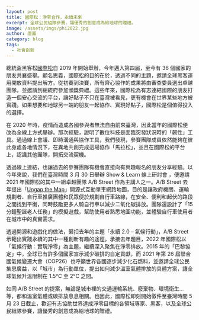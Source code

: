 ```yaml
---
layout: post
title: 國際松：淨零合作，永續未來
excerpt: 全球公民組隊參賽，讓優秀的創意成為給地球的贈禮。
image: /assets/imgs/phi2022.jpg
author: 唐鳳
category: blog
tags:
  - 社會創新
---
```


總統盃黑客松[國際松](https://presidential-hackathon.taiwan.gov.tw/en/international-track/)自 2019 年開始舉辦，今年邁入第四屆，至今有 36 個國家的朋友共襄盛舉。顧名思義，國際松的目的在於，透過不同的主題，邀請全球黑客運用開放資料提出解方。從初賽到決賽，所有齊心協作的成果將由審查委員選出卓越團隊，並邀請到總統府參加頒獎典禮。這些年來，國際松為有志連結國際的朋友打造一個安心交流的平台，讓好點子不只在臺灣被看見，更有機會在世界某些地方被實踐。如果想要和地球另一端的朋友一起協作、實現好點子，國際松是個值得投入的選擇。

在 2020 年時，疫情而造成各國參與者無法自由前來臺灣，因此當年的國際松便改為全線上方式舉辦。那次經驗，證明了數位科技是面臨突發狀況時的「韌性」工具。通過線上會議、即時溝通與協作工具，我們發現，參賽團隊成員依然能夠在彼此身處各地情況下，在異地共創完成這場協作「馬拉松」，並且在國際松的平台上，認識其他團隊，開拓交流契機。

透過線上連結，也讓過去的參賽團隊有機會直接向有興趣報名的朋友分享經驗。以今年來說，我們在臺灣時間 3 月 30 日舉辦 Show & Learn 線上研討會 ，便邀請 2021 年國際松的其中一組卓越團隊 A/B Street 作為主講人之一。A/B Street 去年提出「[Ungap the Map](http://bike.abstreet.org)」開源式互動單車網路地圖，目的是讓政府機關、運輸規劃者、自行車推廣團體和民眾便於規劃自行車路線，在安全、便利和起伏的路段之間找到平衡，同時鼓勵更多人騎自行車以減少二氧化碳排放。團隊還設計了「15 分鐘聖誕老人任務」的模擬遊戲，幫助使用者熟悉地圖功能，並體驗自行車使用者在城市中的真實需求。

透過開源和遊戲化的做法，緊扣去年的主題「永續 2.0 – 氣候行動」，A/B Street 示範出實踐永續的其中一種創新有趣的途徑。承接去年題目，2022 年國際松以「氣候行動：實現淨零」為主題，繼續深入聚焦在淨零排放。2015 年的「巴黎協定」中，全球已有許多個國家宣示減少碳排的自定貢獻，而 2021 年第 26 屆聯合國氣候變遷大會（COP26）也呼籲世界各國逐步減少化石燃料，並邀請全球公民集思廣益，以「城市」為行動單位，提出如何減少溫室氣體排放的具體方案，讓全球氣候升溫限制在 1.5°C 至 2°C 之間。

如同 A/B Street 的提案，無論是城市裡的交通運輸系統、廢棄物、環境衛生... 等，都和溫室氣體或碳排放息息相關。也因此，國際松即刻開始徵件至臺灣時間 5 月 23 日截止，歡迎有志協助世界達成淨零目標的各領域專家、黑客，以及全球公民組隊參賽，讓優秀的創意成為給地球的贈禮。
